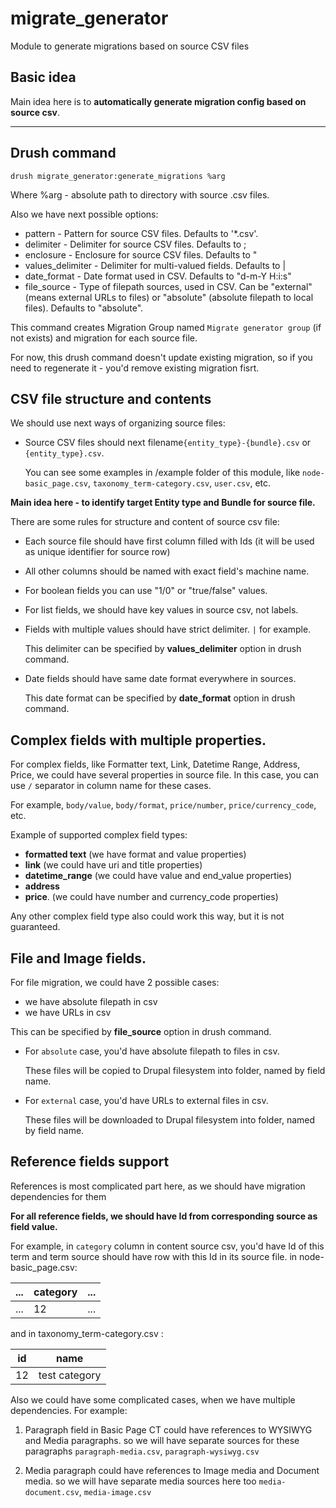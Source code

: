 # migrate_generator
Module to generate migrations based on source CSV files

## Basic idea

Main idea here is to **automatically generate migration config based on source csv**.

------------
## Drush command

`drush migrate_generator:generate_migrations %arg`

Where %arg - absolute path to directory with source .csv files.

Also we have next possible options:
* pattern -
  Pattern for source CSV files. Defaults to '*.csv'.
* delimiter -
  Delimiter for source CSV files. Defaults to ;
* enclosure -
  Enclosure for source CSV files. Defaults to "
* values_delimiter -
  Delimiter for multi-valued fields. Defaults to |
* date_format -
  Date format used in CSV. Defaults to "d-m-Y H:i:s"
* file_source -
  Type of filepath sources, used in CSV.
  Can be "external" (means external URLs to files) or "absolute" (absolute filepath to local files).
  Defaults to "absolute".

This command creates Migration Group named `Migrate generator group` (if not exists) and migration for each source file.

For now, this drush command doesn't update existing migration, so if you need to regenerate it - you'd remove existing migration fisrt.

## CSV file structure and contents

We should use next ways of organizing source files:
* Source CSV files should next filename`{entity_type}-{bundle}.csv` or `{entity_type}.csv`.

  You can see some examples in /example folder of this module, like `node-basic_page.csv`, `taxonomy_term-category.csv`, `user.csv`, etc.

**Main idea here - to identify target Entity type and Bundle for source file.**

There are some rules for structure and content of source csv file:
* Each source file should have first column filled with Ids (it will be used as unique identifier for source row)
* All other columns should be named with exact field's machine name.
* For boolean fields you can use "1/0" or "true/false" values.
* For list fields, we should have key values in source csv, not labels.
* Fields with multiple values should have strict delimiter. `|` for example.

  This delimiter can be specified by **values_delimiter** option in drush command.
* Date fields should have same date format everywhere in sources.

  This date format can be specified by **date_format** option in drush command.

## Complex fields with multiple properties.

For complex fields, like Formatter text, Link, Datetime Range, Address, Price, we could have several properties in source file.
In this case, you can use `/` separator in column name for these cases.

For example, `body/value`, `body/format`, `price/number`, `price/currency_code`, etc.

Example of supported complex field types:
  - **formatted text** (we have format and value properties)
  - **link** (we could have uri and title properties)
  - **datetime_range** (we could have value and end_value properties)
  - **address**
  - **price**. (we could have number and currency_code properties)

Any other complex field type also could work this way, but it is not guaranteed.

## File and Image fields.

For file migration, we could have 2 possible cases:
  - we have absolute filepath in csv
  - we have URLs in csv

This can be specified by **file_source** option in drush command.

* For `absolute` case, you'd have absolute filepath to files in csv.

  These files will be copied to Drupal filesystem into folder, named by field name.

* For `external` case, you'd have URLs to external files in csv.

  These files will be downloaded to Drupal filesystem into folder, named by field name.

## Reference fields support

References is most complicated part here, as we should have migration dependencies for them

**For all reference fields, we should have Id from corresponding source as field value.**

For example, in `category` column in content source csv, you'd have Id of this term and term source should have row with this Id in its source file.
in node-basic_page.csv:

...| category |...|
---| --- | --- |
...| 12 | ... |

and in taxonomy_term-category.csv :

| id | name |
| --- | --- |
| 12 | test category |

Also we could have some complicated cases, when we have multiple dependencies.
For example:
1. Paragraph field in Basic Page CT could have references to WYSIWYG and Media paragraphs.
so we will have separate sources for these paragraphs `paragraph-media.csv`, `paragraph-wysiwyg.csv`

2. Media paragraph could have references to Image media and Document media.
so we will have separate media sources here too `media-document.csv`, `media-image.csv`

